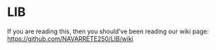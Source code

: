 # LIB

If you are reading this, then you should've been reading our wiki page:
  https://github.com/NAVARRETE250/LIB/wiki
